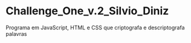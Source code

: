 # Challenge_One_v.2_Silvio_Diniz
Programa em JavaScript, HTML e CSS que criptografa e descriptografa palavras
